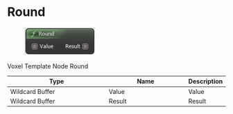 # Round

<div align="left" data-full-width="false">

<figure><img src="Round.png" alt=""><figcaption></figcaption></figure>

</div>

Voxel Template Node Round

<table>
<thead><tr><th width="250">Type</th><th width="200">Name</th><th>Description</th></tr></thead>
<tbody>
<tr><td>Wildcard Buffer</td><td>Value</td><td>Value</td></tr>
<tr><td>Wildcard Buffer</td><td>Result</td><td>Result</td></tr>
</tbody>
</table>